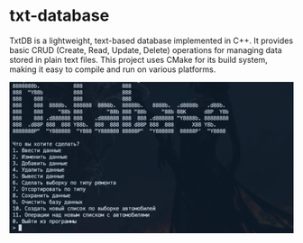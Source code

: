 # txt-database

TxtDB is a lightweight, text-based database implemented in C++. It provides basic CRUD (Create, Read, Update, Delete) operations for managing data stored in plain text files. This project uses CMake for its build system, making it easy to compile and run on various platforms.

![Alt text](img/mainScreen.png)